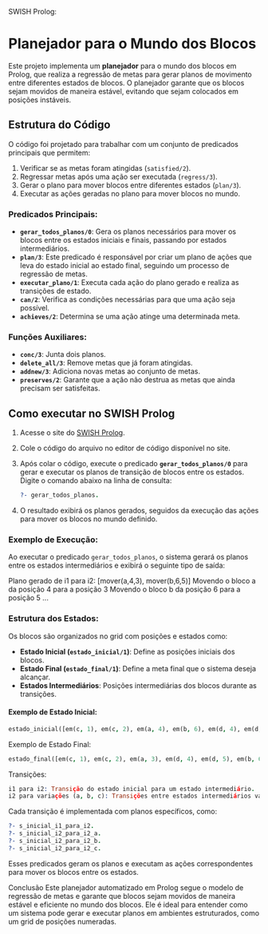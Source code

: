 ﻿SWISH Prolog:

# Planejador para o Mundo dos Blocos

Este projeto implementa um **planejador** para o mundo dos blocos em Prolog, que realiza a regressão de metas para gerar planos de movimento entre diferentes estados de blocos. O planejador garante que os blocos sejam movidos de maneira estável, evitando que sejam colocados em posições instáveis.

## Estrutura do Código

O código foi projetado para trabalhar com um conjunto de predicados principais que permitem:
1. Verificar se as metas foram atingidas (`satisfied/2`).
2. Regressar metas após uma ação ser executada (`regress/3`).
3. Gerar o plano para mover blocos entre diferentes estados (`plan/3`).
4. Executar as ações geradas no plano para mover blocos no mundo.

### Predicados Principais:

- **`gerar_todos_planos/0`**: Gera os planos necessários para mover os blocos entre os estados iniciais e finais, passando por estados intermediários.
- **`plan/3`**: Este predicado é responsável por criar um plano de ações que leva do estado inicial ao estado final, seguindo um processo de regressão de metas.
- **`executar_plano/1`**: Executa cada ação do plano gerado e realiza as transições de estado.
- **`can/2`**: Verifica as condições necessárias para que uma ação seja possível.
- **`achieves/2`**: Determina se uma ação atinge uma determinada meta.

### Funções Auxiliares:

- **`conc/3`**: Junta dois planos.
- **`delete_all/3`**: Remove metas que já foram atingidas.
- **`addnew/3`**: Adiciona novas metas ao conjunto de metas.
- **`preserves/2`**: Garante que a ação não destrua as metas que ainda precisam ser satisfeitas.

## Como executar no SWISH Prolog

1. Acesse o site do [SWISH Prolog](https://swish.swi-prolog.org/).
2. Cole o código do arquivo no editor de código disponível no site.
3. Após colar o código, execute o predicado **`gerar_todos_planos/0`** para gerar e executar os planos de transição de blocos entre os estados. Digite o comando abaixo na linha de consulta:

    ```prolog
    ?- gerar_todos_planos.
    ```

4. O resultado exibirá os planos gerados, seguidos da execução das ações para mover os blocos no mundo definido.

### Exemplo de Execução:

Ao executar o predicado `gerar_todos_planos`, o sistema gerará os planos entre os estados intermediários e exibirá o seguinte tipo de saída:

Plano gerado de i1 para i2: [mover(a,4,3), mover(b,6,5)] Movendo o bloco a da posição 4 para a posição 3 Movendo o bloco b da posição 6 para a posição 5 ...

### Estrutura dos Estados:

Os blocos são organizados no grid com posições e estados como:

- **Estado Inicial (`estado_inicial/1`)**: Define as posições iniciais dos blocos.
- **Estado Final (`estado_final/1`)**: Define a meta final que o sistema deseja alcançar.
- **Estados Intermediários**: Posições intermediárias dos blocos durante as transições.

#### Exemplo de Estado Inicial:

```prolog
estado_inicial([em(c, 1), em(c, 2), em(a, 4), em(b, 6), em(d, 4), em(d, 5), em(d, 6), livre(3)]).
```

Exemplo de Estado Final:
```prolog
estado_final([em(c, 1), em(c, 2), em(a, 3), em(d, 4), em(d, 5), em(b, 6), livre(7)]).
```

Transições:
```prolog
i1 para i2: Transição do estado inicial para um estado intermediário.
i2 para variações (a, b, c): Transições entre estados intermediários variáveis (definidos como estado_intermediario_a, estado_intermediario_b, etc.).
```

Cada transição é implementada com planos específicos, como:
```prolog
?- s_inicial_i1_para_i2.
?- s_inicial_i2_para_i2_a.
?- s_inicial_i2_para_i2_b.
?- s_inicial_i2_para_i2_c.
```

Esses predicados geram os planos e executam as ações correspondentes para mover os blocos entre os estados.

Conclusão
Este planejador automatizado em Prolog segue o modelo de regressão de metas e garante que blocos sejam movidos de maneira estável e eficiente no mundo dos blocos. Ele é ideal para entender como um sistema pode gerar e executar planos em ambientes estruturados, como um grid de posições numeradas.
